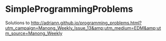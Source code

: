 SimpleProgrammingProblems
=========================

Solutions to http://adriann.github.io/programming_problems.html?utm_campaign=Manong_Weekly_Issue_13&amp;utm_medium=EDM&amp;utm_source=Manong_Weekly
